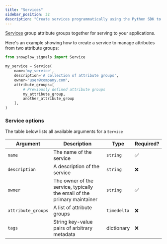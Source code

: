 ```yaml
---
title: "Services"
sidebar_position: 32
description: "Create services programmatically using the Python SDK to group attribute groups for stable consumption interfaces."
---
```


[Services](/docs/signals/concepts/index.md#services) group attribute groups together for serving to your applications.

Here's an example showing how to create a service to manage attributes from two attribute groups:

```python
from snowplow_signals import Service

my_service = Service(
    name='my_service',
    description='A collection of attribute groups',
    owner="user@company.com",
    attribute_groups=[
        # Previously defined attribute groups
        my_attribute_group,
        another_attribute_group
    ],
)
```

### Service options

The table below lists all available arguments for a `Service`

| Argument           | Description                                                             | Type        | Required? |
| ------------------ | ----------------------------------------------------------------------- | ----------- | --------- |
| `name`             | The name of the service                                                 | `string`    | ✅         |
| `description`      | A description of the service                                            | `string`    | ❌         |
| `owner`            | The owner of the service, typically the email of the primary maintainer | `string`    | ✅         |
| `attribute_groups` | A list of attribute groups                                              | `timedelta` | ❌         |
| `tags`             | String key-value pairs of arbitrary metadata                            | dictionary  | ❌         |
